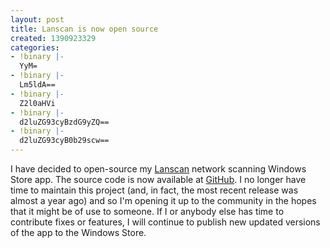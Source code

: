 ```yaml
---
layout: post
title: Lanscan is now open source
created: 1390923329
categories:
- !binary |-
  YyM=
- !binary |-
  Lm5ldA==
- !binary |-
  Z2l0aHVi
- !binary |-
  d2luZG93cyBzdG9yZQ==
- !binary |-
  d2luZG93cyB0b29scw==
---
```

I have decided to open-source my [Lanscan](http://lanscan.rcook.org/) network scanning Windows Store app. The source code is now available at [GitHub](https://github.com/rcook/lanscan). I no longer have time to maintain this project (and, in fact, the most recent release was almost a year ago) and so I'm opening it up to the community in the hopes that it might be of use to someone. If I or anybody else has time to contribute fixes or features, I will continue to publish new updated versions of the app to the Windows Store.
